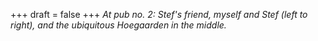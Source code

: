 
+++
draft = false
+++
_At pub no. 2: Stef's friend, myself and Stef (left to right), and the ubiquitous Hoegaarden in the middle._
